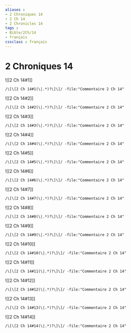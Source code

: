 ```yaml
---
aliases : 
- 2 Chroniques 14
- 2 Ch 14
- 2 Chronicles 14
tags : 
- Bible/2Ch/14
- français
cssclass : français
---
```


# 2 Chroniques 14

![[2 Ch 14#1]]

```query
/\[\[2 Ch 14#1(\|.*)?\]\]/ -file:"Commentaire 2 Ch 14"
```

![[2 Ch 14#2]]

```query
/\[\[2 Ch 14#2(\|.*)?\]\]/ -file:"Commentaire 2 Ch 14"
```

![[2 Ch 14#3]]

```query
/\[\[2 Ch 14#3(\|.*)?\]\]/ -file:"Commentaire 2 Ch 14"
```

![[2 Ch 14#4]]

```query
/\[\[2 Ch 14#4(\|.*)?\]\]/ -file:"Commentaire 2 Ch 14"
```

![[2 Ch 14#5]]

```query
/\[\[2 Ch 14#5(\|.*)?\]\]/ -file:"Commentaire 2 Ch 14"
```

![[2 Ch 14#6]]

```query
/\[\[2 Ch 14#6(\|.*)?\]\]/ -file:"Commentaire 2 Ch 14"
```

![[2 Ch 14#7]]

```query
/\[\[2 Ch 14#7(\|.*)?\]\]/ -file:"Commentaire 2 Ch 14"
```

![[2 Ch 14#8]]

```query
/\[\[2 Ch 14#8(\|.*)?\]\]/ -file:"Commentaire 2 Ch 14"
```

![[2 Ch 14#9]]

```query
/\[\[2 Ch 14#9(\|.*)?\]\]/ -file:"Commentaire 2 Ch 14"
```

![[2 Ch 14#10]]

```query
/\[\[2 Ch 14#10(\|.*)?\]\]/ -file:"Commentaire 2 Ch 14"
```

![[2 Ch 14#11]]

```query
/\[\[2 Ch 14#11(\|.*)?\]\]/ -file:"Commentaire 2 Ch 14"
```

![[2 Ch 14#12]]

```query
/\[\[2 Ch 14#12(\|.*)?\]\]/ -file:"Commentaire 2 Ch 14"
```

![[2 Ch 14#13]]

```query
/\[\[2 Ch 14#13(\|.*)?\]\]/ -file:"Commentaire 2 Ch 14"
```

![[2 Ch 14#14]]

```query
/\[\[2 Ch 14#14(\|.*)?\]\]/ -file:"Commentaire 2 Ch 14"
```

